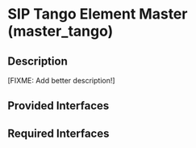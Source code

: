 # SIP Tango Element Master (master_tango)

## Description
\[FIXME: Add better description!\]

## Provided Interfaces

## Required Interfaces
